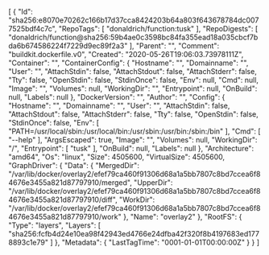 [
  {
    "Id": "sha256:e8070e70262c166b17d37cca8424203b64a803f643678784dc0077525bdf4c7c",
    "RepoTags": [
      "donaldrich/function:tusk"
    ],
    "RepoDigests": [
      "donaldrich/function@sha256:59b4ae0c3598bc84fa355ead18a035cbcf7bda6b674586224f7229d9ec89f2a3"
    ],
    "Parent": "",
    "Comment": "buildkit.dockerfile.v0",
    "Created": "2020-05-26T19:06:03.73978111Z",
    "Container": "",
    "ContainerConfig": {
      "Hostname": "",
      "Domainname": "",
      "User": "",
      "AttachStdin": false,
      "AttachStdout": false,
      "AttachStderr": false,
      "Tty": false,
      "OpenStdin": false,
      "StdinOnce": false,
      "Env": null,
      "Cmd": null,
      "Image": "",
      "Volumes": null,
      "WorkingDir": "",
      "Entrypoint": null,
      "OnBuild": null,
      "Labels": null
    },
    "DockerVersion": "",
    "Author": "",
    "Config": {
      "Hostname": "",
      "Domainname": "",
      "User": "",
      "AttachStdin": false,
      "AttachStdout": false,
      "AttachStderr": false,
      "Tty": false,
      "OpenStdin": false,
      "StdinOnce": false,
      "Env": [
        "PATH=/usr/local/sbin:/usr/local/bin:/usr/sbin:/usr/bin:/sbin:/bin"
      ],
      "Cmd": [
        "--help"
      ],
      "ArgsEscaped": true,
      "Image": "",
      "Volumes": null,
      "WorkingDir": "/",
      "Entrypoint": [
        "tusk"
      ],
      "OnBuild": null,
      "Labels": null
    },
    "Architecture": "amd64",
    "Os": "linux",
    "Size": 4505600,
    "VirtualSize": 4505600,
    "GraphDriver": {
      "Data": {
        "MergedDir": "/var/lib/docker/overlay2/efef79ca460f91306d68a1a5bb7807c8bd7ccea6f84676e3455a821d87797910/merged",
        "UpperDir": "/var/lib/docker/overlay2/efef79ca460f91306d68a1a5bb7807c8bd7ccea6f84676e3455a821d87797910/diff",
        "WorkDir": "/var/lib/docker/overlay2/efef79ca460f91306d68a1a5bb7807c8bd7ccea6f84676e3455a821d87797910/work"
      },
      "Name": "overlay2"
    },
    "RootFS": {
      "Type": "layers",
      "Layers": [
        "sha256:fcfb4d24e10ea98f42943ed4766e24dfba42f320f8b4197683ed1778893c1e79"
      ]
    },
    "Metadata": {
      "LastTagTime": "0001-01-01T00:00:00Z"
    }
  }
]
